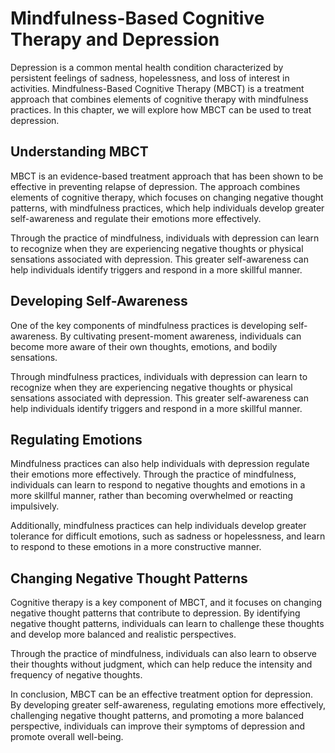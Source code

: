 Mindfulness-Based Cognitive Therapy and Depression
=================================================================================================================

Depression is a common mental health condition characterized by persistent feelings of sadness, hopelessness, and loss of interest in activities. Mindfulness-Based Cognitive Therapy (MBCT) is a treatment approach that combines elements of cognitive therapy with mindfulness practices. In this chapter, we will explore how MBCT can be used to treat depression.

Understanding MBCT
------------------

MBCT is an evidence-based treatment approach that has been shown to be effective in preventing relapse of depression. The approach combines elements of cognitive therapy, which focuses on changing negative thought patterns, with mindfulness practices, which help individuals develop greater self-awareness and regulate their emotions more effectively.

Through the practice of mindfulness, individuals with depression can learn to recognize when they are experiencing negative thoughts or physical sensations associated with depression. This greater self-awareness can help individuals identify triggers and respond in a more skillful manner.

Developing Self-Awareness
-------------------------

One of the key components of mindfulness practices is developing self-awareness. By cultivating present-moment awareness, individuals can become more aware of their own thoughts, emotions, and bodily sensations.

Through mindfulness practices, individuals with depression can learn to recognize when they are experiencing negative thoughts or physical sensations associated with depression. This greater self-awareness can help individuals identify triggers and respond in a more skillful manner.

Regulating Emotions
-------------------

Mindfulness practices can also help individuals with depression regulate their emotions more effectively. Through the practice of mindfulness, individuals can learn to respond to negative thoughts and emotions in a more skillful manner, rather than becoming overwhelmed or reacting impulsively.

Additionally, mindfulness practices can help individuals develop greater tolerance for difficult emotions, such as sadness or hopelessness, and learn to respond to these emotions in a more constructive manner.

Changing Negative Thought Patterns
----------------------------------

Cognitive therapy is a key component of MBCT, and it focuses on changing negative thought patterns that contribute to depression. By identifying negative thought patterns, individuals can learn to challenge these thoughts and develop more balanced and realistic perspectives.

Through the practice of mindfulness, individuals can also learn to observe their thoughts without judgment, which can help reduce the intensity and frequency of negative thoughts.

In conclusion, MBCT can be an effective treatment option for depression. By developing greater self-awareness, regulating emotions more effectively, challenging negative thought patterns, and promoting a more balanced perspective, individuals can improve their symptoms of depression and promote overall well-being.
